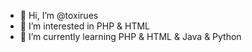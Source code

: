 - 👋 Hi, I’m @toxirues
- 👀 I’m interested in PHP & HTML
- 🌱 I’m currently learning PHP & HTML & Java & Python
